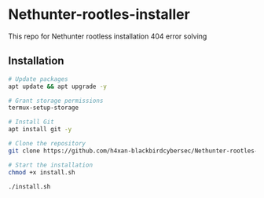 # Nethunter-rootles-installer
This repo for Nethunter rootless installation 404 error solving


## Installation

```bash
# Update packages
apt update && apt upgrade -y

# Grant storage permissions
termux-setup-storage

# Install Git
apt install git -y

# Clone the repository
git clone https://github.com/h4xan-blackbirdcybersec/Nethunter-rootles-installer

# Start the installation
chmod +x install.sh

./install.sh
